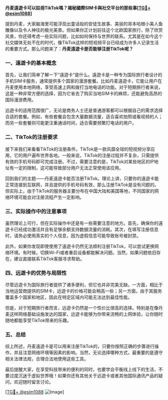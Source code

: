 **丹麦遠遊卡可以註冊TikTok嗎？揭秘國際SIM卡與社交平台的那些事[[TG💪+ @esim1088](https://t.me/s/esim1088)]**

提到丹麦，大家脑海里可能浮现出童话般的安徒生故事、美丽的哥本哈根小美人鱼雕像以及令人神往的极光美景。但如果你正计划前往这个北欧国家旅行，除了欣赏风景，你还得考虑一些实际问题，比如如何保持与世界的联系。尤其是在如今这个社交媒体无处不在的时代，像TikTok这样的短视频平台已经成为许多人记录生活的重要方式。那么问题来了：**丹麦遠遊卡是否能够注册TikTok呢？**

### 一、遠遊卡的基本概念

首先，让我们简单了解一下“遠遊卡”是什么。遠遊卡是一种专为国际旅行者设计的手机SIM卡服务，通常提供多个国家的漫游套餐。比如丹麦遠遊卡，它能让用户在丹麦使用本地网络，享受高速上网和拨打当地电话的功能。对于短期旅行者来说，这是一种非常方便的选择，因为它省去了购买当地SIM卡的麻烦，还能避免高昂的国际漫游费用。

远遊卡的适用范围很广，无论是商务人士还是普通游客都可以根据自己的需求选择合适的套餐。例如，有些套餐会包含大量数据流量，适合喜欢拍照或看视频的人；而另一些套餐则可能更注重通话时间，适合需要频繁打电话的用户。

### 二、TikTok的注册要求

接下来我们来看看TikTok的注册条件。TikTok是一款风靡全球的短视频分享应用，它的用户遍布世界各地。一般来说，TikTok的注册过程并不复杂，只需提供有效的手机号码即可完成注册。不过，需要注意的是，TikTok对某些地区的IP地址有一定的限制，这可能导致部分用户无法正常使用该应用。

回到我们的主题——丹麦遠遊卡能否注册TikTok。理论上讲，只要你的遠遊卡能正常连接到互联网，并且提供的手机号码有效，那么注册TikTok是没有问题的。但实际上，由于TikTok的服务器主要分布在中国大陆和美国等地，不同国家的网络环境可能会对注册流程产生一定影响。

### 三、实际操作中的注意事项

虽然理论上可行，但在实际操作中还是有一些需要注意的地方。首先，确保你的遠遊卡已经成功激活并且有足够余额支持数据流量的消耗。其次，在填写注册信息时，请务必使用真实的个人信息，因为虚假信息可能导致账号被封禁。

此外，如果你发现即使使用了遠遊卡仍然无法顺利注册TikTok，可以尝试更换网络环境。有时候，切换Wi-Fi或者重启设备都能解决问题。当然，如果问题依旧存在，建议直接联系TikTok客服寻求帮助。

### 四、远遊卡的优势与局限性

尽管远遊卡为国际旅行者提供了诸多便利，但它也并非完美无缺。一方面，相比于当地运营商提供的SIM卡，远遊卡的价格可能会稍高一些；另一方面，由于其服务覆盖多个国家和地区，因此在特定区域内可能无法达到最佳性能。

但是，对于短期旅行者而言，远遊卡仍然是一个性价比很高的选择。特别是在像丹麦这样网络基础设施发达的国家，远遊卡能够为你带来流畅的上网体验，让你随时随地都能享受TikTok带来的乐趣。

### 五、总结

综上所述，丹麦遠遊卡是可以用来注册TikTok的，只要你按照正确的步骤进行操作，并且注意网络环境等因素的影响。当然，无论选择哪种方式，最重要的是遵守相关法律法规，合理合法地使用这些工具。

最后提醒大家，在享受科技带来的便利的同时，也要学会平衡线上线下的生活，不要过度沉迷于虚拟世界哦！如果你还有其他关于远遊卡或者其他国际通讯产品的疑问，欢迎随时留言讨论。

[[TG💪+ @esim1088](https://t.me/s/esim1088) ![Image](https://i.postimg.cc/4NQfJmqS/Snipaste-2025-05-13-00-14-12.png)]